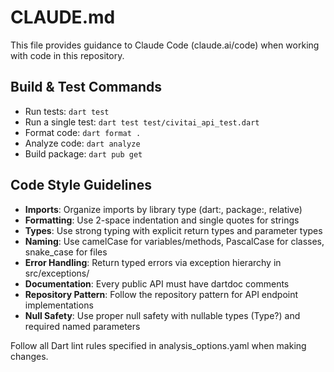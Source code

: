 # CLAUDE.md

This file provides guidance to Claude Code (claude.ai/code) when working with code in this repository.

## Build & Test Commands
- Run tests: `dart test`
- Run a single test: `dart test test/civitai_api_test.dart`
- Format code: `dart format .`
- Analyze code: `dart analyze`
- Build package: `dart pub get`

## Code Style Guidelines
- **Imports**: Organize imports by library type (dart:, package:, relative)
- **Formatting**: Use 2-space indentation and single quotes for strings
- **Types**: Use strong typing with explicit return types and parameter types
- **Naming**: Use camelCase for variables/methods, PascalCase for classes, snake_case for files
- **Error Handling**: Return typed errors via exception hierarchy in src/exceptions/
- **Documentation**: Every public API must have dartdoc comments
- **Repository Pattern**: Follow the repository pattern for API endpoint implementations
- **Null Safety**: Use proper null safety with nullable types (Type?) and required named parameters

Follow all Dart lint rules specified in analysis_options.yaml when making changes.